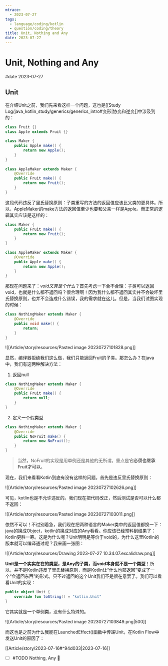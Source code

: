 ```yaml
---
mtrace:
  - 2023-07-27
tags:
  - language/coding/kotlin
  - question/coding/theory
title: Unit, Nothing and Any
date: 2023-07-27
---
```

# Unit, Nothing and Any

#date 2023-07-27

## Unit

在介绍Unit之前，我们先来看这样一个问题，这也是[[Study Log/java_kotlin_study/generics/generics_intro#变形|协变和逆变]]中涉及到的：

```java
class Fruit {}  
class Apple extends Fruit {}  
  
class Maker {  
	public Apple make() {  
		return new Apple();  
	}  
}  
  
class AppleMaker extends Maker {  
	@Override  
	public Fruit make() {  
		return new Fruit();  
	}  
}
```

这段代码违反了里氏替换原则：子类重写的方法的返回值应该比父类的更具体。所以，AppleMaker的make方法的返回值至少也要和父亲一样是Apple。而正常的逻辑其实应该是这样的：

```java
class Maker {  
	public Fruit make() {  
		return new Fruit();  
	}  
}  
  
class AppleMaker extends Maker {  
	@Override  
	public Apple make() {  
		return new Apple();  
	}  
}
```

那现在问题来了：*void又算是个什么*？首先考虑一下合不合理：子类可以返回void，也就是什么都不返回吗？很合理啊！因为我什么都不返回其实并不会破坏里氏替换原则，也并不会造成什么错误，我的需求就在这儿。但是，当我们试图实现的时候：

```java
class NothingMaker extends Maker {  
	@Override  
	public void make() {  
		return;  
	}  
}
```

![[Article/story/resources/Pasted image 20230727101828.png]]

显然，编译器拒绝我们这么做，我们只能返回Fruit的子类。那怎么办？在java中，我们有这两种解决方法：

1. 返回null

```java
class NothingMaker extends Maker {  
	@Override  
	public Fruit make() {  
		return null;  
	}  
}
```

2. 定义一个假类型

```java
class NothingMaker extends Maker {  
	@Override  
	public NoFruit make() {  
		return new NoFruit();  
	}  
}
```

> 当然，NoFruit的实现是用单例还是其他的无所谓。重点是**它必须也继承Fruit才可以**。

现在，我们来看看Kotlin到底有没有这样的问题。首先是违反里氏替换原则：

![[Article/story/resources/Pasted image 20230727102626.png]]

可见，kotlin也是不允许违反的。我们现在把代码改正，然后测试是否可以什么都不返回：

![[Article/story/resources/Pasted image 20230727103011.png]]

依然不可以！不过别着急，我们现在把两种语言的Maker类中的返回值都换一下：java的换成Object，kotlin的换成对应的Any看看。你应该已经预料到结果了：Kotlin更胜一筹。这是为什么呢？Unit明明是等价于void的，为什么这里Kotlin的版本就可以编译通过呢？我来画一张图：

![[Article/story/resources/Drawing 2023-07-27 10.34.07.excalidraw.png]]

**Unit是一个实实在在的类型，是Any的子类，而void本身就不是一个类型**！所以，并不是Kotlin违反了里氏替换原则，而是Kotlin让“什么也部返回”变成了一个“会返回东西”的形式。只不过返回的这个Unit我们不是很在意罢了。我们可以看看Unit的实现：

```kotlin
public object Unit {  
	override fun toString() = "kotlin.Unit"  
}
```

它其实就是一个单例类，没有什么特殊的。

![[Article/story/resources/Pasted image 20230727103849.png|500]]

而这也是之前为什么我能在LaunchedEffect()函数中传递Unit，在Kotlin Flow中发送Unit的原因了：

[[Article/story/2023-07-16#^94d033|2023-07-16]]

- [ ] #TODO Nothing, Any 🔽